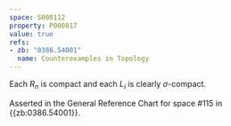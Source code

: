 ```yaml
---
space: S000112
property: P000017
value: true
refs:
- zb: "0386.54001"
  name: Counterexamples in Topology
---
```


Each $R_n$ is compact and each $L_i$ is clearly $\sigma$-compact.

Asserted in the General Reference Chart for space #115 in
{{zb:0386.54001}}.
